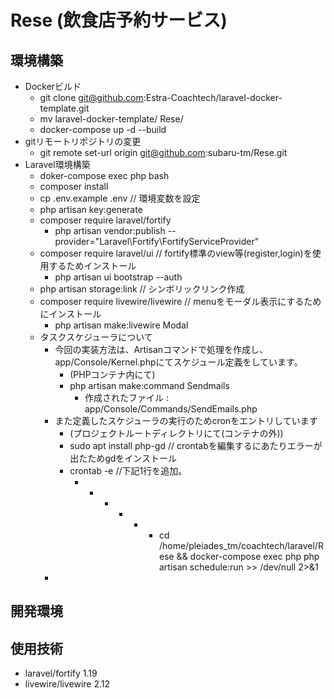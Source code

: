 # Rese (飲食店予約サービス)

## 環境構築
- Dockerビルド
  - git clone git@github.com:Estra-Coachtech/laravel-docker-template.git
  - mv laravel-docker-template/ Rese/
  - docker-compose up -d --build
- gitリモートリポジトリの変更
  - git remote set-url origin git@github.com:subaru-tm/Rese.git
- Laravel環境構築
  - doker-compose exec php bash
  - composer install
  - cp .env.example .env  // 環境変数を設定
  - php artisan key:generate
  - composer require laravel/fortify
    - php artisan vendor:publish --provider="Laravel\Fortify\FortifyServiceProvider"
  - composer require laravel/ui // fortify標準のview等(register,login)を使用するためインストール
    - php artisan ui bootstrap --auth
  - php artisan storage:link  // シンボリックリンク作成
  - composer require livewire/livewire  // menuをモーダル表示にするためにインストール
    - php artisan make:livewire Modal
  - タスクスケジューラについて
    - 今回の実装方法は、Artisanコマンドで処理を作成し、app/Console/Kernel.phpにてスケジュール定義をしています。
      - (PHPコンテナ内にて)
      - php artisan make:command Sendmails
        - 作成されたファイル : app/Console/Commands/SendEmails.php
    - また定義したスケジューラの実行のためcronをエントリしています
      - (プロジェクトルートディレクトリにて(コンテナの外))
      - sudo apt install php-gd // crontabを編集するにあたりエラーが出たためgdをインストール
      - crontab -e //下記1行を追加。
        - * * * * * cd /home/pleiades_tm/coachtech/laravel/Rese && docker-compose exec php php artisan schedule:run >> /dev/null 2>&1
    - 
## 開発環境

## 使用技術
- laravel/fortify 1.19
- livewire/livewire 2.12
